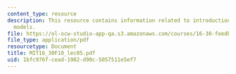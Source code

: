 ```yaml
---
content_type: resource
description: This resource contains information related to introduction to state-space
  models.
file: https://ol-ocw-studio-app-qa.s3.amazonaws.com/courses/16-30-feedback-control-systems-fall-2010/1bfc976fcead1982d90c5057511e5ef7_MIT16_30F10_lec05.pdf
file_type: application/pdf
resourcetype: Document
title: MIT16_30F10_lec05.pdf
uid: 1bfc976f-cead-1982-d90c-5057511e5ef7
---
```

